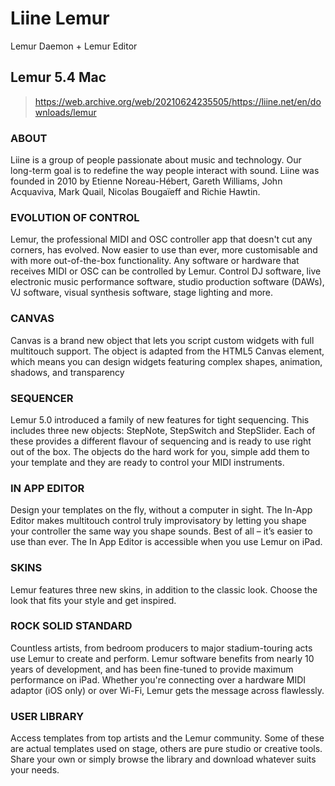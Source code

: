 # Liine Lemur

Lemur Daemon + Lemur Editor

## Lemur 5.4 Mac

> https://web.archive.org/web/20210624235505/https://liine.net/en/downloads/lemur

### ABOUT
Liine is a group of people passionate about music and technology. Our long-term goal is to redefine the way people interact with sound. Liine was founded in 2010 by Etienne Noreau-Hébert, Gareth Williams, John Acquaviva, Mark Quail, Nicolas Bougaïeff and Richie Hawtin.

### EVOLUTION OF CONTROL
Lemur, the professional MIDI and OSC controller app that doesn't cut any corners, has evolved. Now easier to use than ever, more customisable and with more out-of-the-box functionality. Any software or hardware that receives MIDI or OSC can be controlled by Lemur. Control DJ software, live electronic music performance software, studio production software (DAWs), VJ software, visual synthesis software, stage lighting and more.

### CANVAS
Canvas is a brand new object that lets you script custom widgets with full multitouch support. The object is adapted from the HTML5 Canvas element, which means you can design widgets featuring complex shapes, animation, shadows, and transparency

### SEQUENCER
Lemur 5.0 introduced a family of new features for tight sequencing. This includes three new objects: StepNote, StepSwitch and StepSlider. Each of these provides a different flavour of sequencing and is ready to use right out of the box. The objects do the hard work for you, simple add them to your template and they are ready to control your MIDI instruments.

### IN APP EDITOR
Design your templates on the fly, without a computer in sight. The In-App Editor makes multitouch control truly improvisatory by letting you shape your controller the same way you shape sounds. Best of all – it’s easier to use than ever. The In App Editor is accessible when you use Lemur on iPad.

### SKINS
Lemur features three new skins, in addition to the classic look. Choose the look that fits your style and get inspired.

### ROCK SOLID STANDARD
Countless artists, from bedroom producers to major stadium-touring acts use Lemur to create and perform. Lemur software benefits from nearly 10 years of development, and has been fine-tuned to provide maximum performance on iPad. Whether you're connecting over a hardware MIDI adaptor (iOS only) or over Wi-Fi, Lemur gets the message across flawlessly.

### USER LIBRARY
Access templates from top artists and the Lemur community. Some of these are actual templates used on stage, others are pure studio or creative tools. Share your own or simply browse the library and download whatever suits your needs.